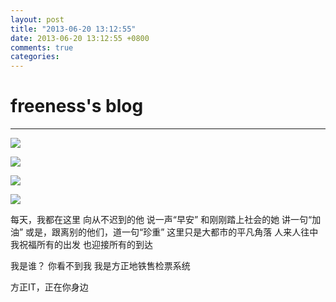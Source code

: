 ```yaml
---
layout: post
title: "2013-06-20 13:12:55"
date: 2013-06-20 13:12:55 +0800
comments: true
categories: 
---
```


# freeness's blog

----------

![](http://okqmqrbgo.bkt.clouddn.com/201306201312551.jpg)

![](http://okqmqrbgo.bkt.clouddn.com/201306201312552.jpg)

![](http://okqmqrbgo.bkt.clouddn.com/201306201312553.jpg)

![](http://okqmqrbgo.bkt.clouddn.com/201306201312554.jpg)

>
每天，我都在这里
向从不迟到的他 说一声“早安”
和刚刚踏上社会的她 讲一句“加油”
或是，跟离别的他们，道一句“珍重”
这里只是大都市的平凡角落
人来人往中
我祝福所有的出发
也迎接所有的到达

我是谁？
你看不到我
我是方正地铁售检票系统

方正IT，正在你身边